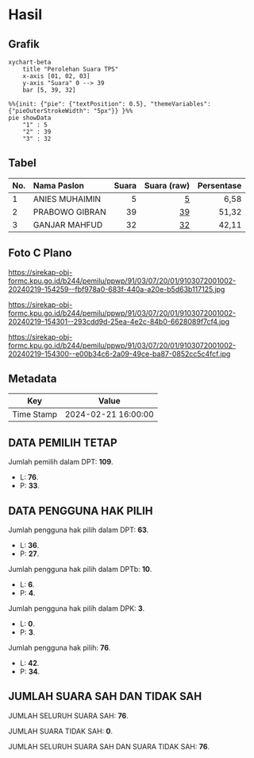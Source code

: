# Hasil

## Grafik

```mermaid
xychart-beta
    title "Perolehan Suara TPS"
    x-axis [01, 02, 03]
    y-axis "Suara" 0 --> 39
    bar [5, 39, 32]
```

```mermaid
%%{init: {"pie": {"textPosition": 0.5}, "themeVariables": {"pieOuterStrokeWidth": "5px"}} }%%
pie showData
    "1" : 5
    "2" : 39
    "3" : 32
```

## Tabel

| No. | Nama Paslon    | Suara | Suara (raw) | Persentase |
|:--- |:-------------- | -----:| -----------:| ----------:|
| 1   | ANIES MUHAIMIN | 5     | [5][p-1]    | 6,58       |
| 2   | PRABOWO GIBRAN | 39    | [39][p-2]   | 51,32      |
| 3   | GANJAR MAHFUD  | 32    | [32][p-3]   | 42,11      |


[p-1]: https://github.com/gigit-pemilu/pemilu-2024-91-papua/blob/main/pilpres/hitung-suara/sub/91-papua/sub/03-jayapura/sub/07-nimboran/sub/2001-gemebs/sub/002-tps/sub/paslon-1.txt
[p-2]: https://github.com/gigit-pemilu/pemilu-2024-91-papua/blob/main/pilpres/hitung-suara/sub/91-papua/sub/03-jayapura/sub/07-nimboran/sub/2001-gemebs/sub/002-tps/sub/paslon-2.txt
[p-3]: https://github.com/gigit-pemilu/pemilu-2024-91-papua/blob/main/pilpres/hitung-suara/sub/91-papua/sub/03-jayapura/sub/07-nimboran/sub/2001-gemebs/sub/002-tps/sub/paslon-3.txt

## Foto C Plano

https://sirekap-obj-formc.kpu.go.id/b244/pemilu/ppwp/91/03/07/20/01/9103072001002-20240219-154259--fbf978a0-683f-440a-a20e-b5d63b117125.jpg

https://sirekap-obj-formc.kpu.go.id/b244/pemilu/ppwp/91/03/07/20/01/9103072001002-20240219-154301--293cdd9d-25ea-4e2c-84b0-6628089f7cf4.jpg

https://sirekap-obj-formc.kpu.go.id/b244/pemilu/ppwp/91/03/07/20/01/9103072001002-20240219-154300--e00b34c6-2a09-49ce-ba87-0852cc5c4fcf.jpg


## Metadata

| Key        | Value               |
| ---------- | ------------------- |
| Time Stamp | 2024-02-21 16:00:00 |


## DATA PEMILIH TETAP

Jumlah pemilih dalam DPT: **109**.
 * L: **76**.
 * P: **33**.

## DATA PENGGUNA HAK PILIH

Jumlah pengguna hak pilih dalam DPT: **63**.
 * L: **36**.
 * P: **27**.

Jumlah pengguna hak pilih dalam DPTb: **10**.
 * L: **6**.
 * P: **4**.

Jumlah pengguna hak pilih dalam DPK: **3**.
 * L: **0**.
 * P: **3**.

Jumlah pengguna hak pilih: **76**.
 * L: **42**.
 * P: **34**.

## JUMLAH SUARA SAH DAN TIDAK SAH

JUMLAH SELURUH SUARA SAH: **76**.

JUMLAH SUARA TIDAK SAH: **0**.

JUMLAH SELURUH SUARA SAH DAN SUARA TIDAK SAH: **76**.


